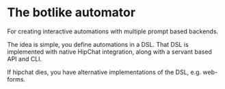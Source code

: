 # The botlike automator

For creating interactive automations with multiple prompt based backends.

The idea is simple, you define automations in a DSL. That DSL is implemented
with native HipChat integration, along with a servant based API and CLI.

If hipchat dies, you have alternative implementations of the DSL, e.g.
web-forms.
